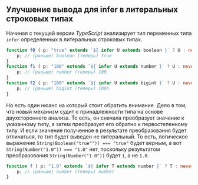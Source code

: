 ## Улучшение вывода для infer в литеральных строковых типах

Начиная с текущей версии _TypeScript_ анализирует тип переменных типа `infer` определенных в литеральных строковых типах.  

`````ts
function f0 ( p: "true" extends `${ infer U extends boolean }` ? U : never ) {
    p; // (раньше) boolean (теперь) true
}
function f1 ( p: "100" extends `${ infer U extends number }` ? U : never ) {
    p; // (раньше) number (теперь) 100
}
function f2 ( p: "100" extends `${ infer U extends bigint }` ? U : never ) {
    p; // (раньше) bigint (теперь) 100n
}
`````

Но есть один нюанс на который стоит обратить внимание. Дело в том, что новый механизм судит о принадлежности типа на основе двухстороннего анализа. То есть, он сначала преобразует значение к указанному типу, а затем преобразует его обратно к первостепенному типу. И если значение полученное в результате преобразования будет отличаться, то тип будет выведен не литеральный. То есть, логическое выражение `String(Boolean("true"")) === "true"` будет верным, а вот `String(Number("1.0")) === "1.0"` нет, поскольку результатом преобразования `String(Number("1.0"))` будет `1`, а не `1.0`.

`````ts
function f ( p: "1.0" extends `${ infer T extends number }` ? T : never ) {
    p; // (раньше) number (теперь) number
}
`````
